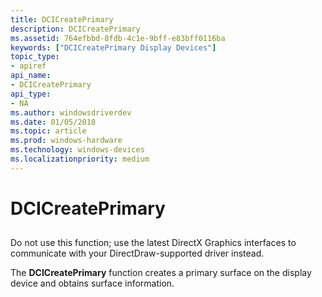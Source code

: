 ```yaml
---
title: DCICreatePrimary
description: DCICreatePrimary
ms.assetid: 764efbbd-8fdb-4c1e-9bff-e83bff0116ba
keywords: ["DCICreatePrimary Display Devices"]
topic_type:
- apiref
api_name:
- DCICreatePrimary
api_type:
- NA
ms.author: windowsdriverdev
ms.date: 01/05/2018
ms.topic: article
ms.prod: windows-hardware
ms.technology: windows-devices
ms.localizationpriority: medium
---
```


# DCICreatePrimary


## <span id="ddk_dcicreateprimary_gg"></span><span id="DDK_DCICREATEPRIMARY_GG"></span>


Do not use this function; use the latest DirectX Graphics interfaces to communicate with your DirectDraw-supported driver instead.

The **DCICreatePrimary** function creates a primary surface on the display device and obtains surface information.

 

 






